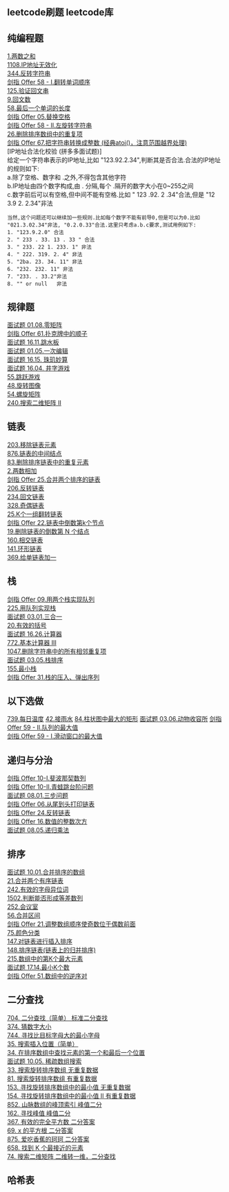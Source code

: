 
## leetcode刷题 leetcode库
## 纯编程题  
[1.两数之和](https://leetcode-cn.com/problems/two-sum/)  
[1108.IP地址无效化](https://leetcode-cn.com/problems/defanging-an-ip-address/)  
[344.反转字符串](https://leetcode-cn.com/problems/reverse-string/)  
[剑指 Offer 58 - I.翻转单词顺序](https://leetcode-cn.com/problems/fan-zhuan-dan-ci-shun-xu-lcof/)  
[125.验证回文串](https://leetcode-cn.com/problems/valid-palindrome/)  
[9.回文数](https://leetcode-cn.com/problems/palindrome-number/)  
[58.最后一个单词的长度](https://leetcode-cn.com/problems/length-of-last-word/)  
[剑指 Offer 05.替换空格](https://leetcode-cn.com/problems/ti-huan-kong-ge-lcof/)  
[剑指 Offer 58 - II.左旋转字符串](https://leetcode-cn.com/problems/zuo-xuan-zhuan-zi-fu-chuan-lcof/)  
[26.删除排序数组中的重复项](https://leetcode-cn.com/problems/remove-duplicates-from-sorted-array/)  
[剑指 Offer 67.把字符串转换成整数 (经典atoi()，注意范围越界处理)](https://leetcode-cn.com/problems/ba-zi-fu-chuan-zhuan-huan-cheng-zheng-shu-lcof/)  
[IP地址合法化校验 (拼多多面试题)]  
    给定一个字符串表示的IP地址,比如 "123.92.2.34",判断其是否合法.合法的IP地址的规则如下:  
    a.除了空格、数字和 .之外,不得包含其他字符  
    b.IP地址由四个数字构成,由 . 分隔,每个 .隔开的数字大小在0~255之间  
    c.数字前后可以有空格,但中间不能有空格.比如 " 123 .92. 2 .34"合法,但是 "12 3.9 2. 2.34"非法
    
    当然,这个问题还可以继续加一些规则.比如每个数字不能有前导0,但是可以为0.比如 "021.3.02.34"非法, "0.2.0.33"合法.这里只考虑a.b.c要求,测试用例如下:  
    1. "123.9.2.0" 合法
    2. " 233 . 33. 13 . 33 " 合法
    3. " 233. 22 1. 233. 1"	非法
    4. " 222. 319. 2. 4" 非法
    5. "2ba. 23. 34. 11" 非法
    6. "232. 232. 11" 非法
    7. "233. . 33.2"非法
    8. "" or null   非法



## 规律题  
[面试题 01.08.零矩阵](https://leetcode-cn.com/problems/zero-matrix-lcci/)  
[剑指 Offer 61.扑克牌中的顺子](https://leetcode-cn.com/problems/bu-ke-pai-zhong-de-shun-zi-lcof/)  
[面试题 16.11.跳水板](https://leetcode-cn.com/problems/diving-board-lcci/)  
[面试题 01.05.一次编辑](https://leetcode-cn.com/problems/one-away-lcci/)  
[面试题 16.15. 珠玑妙算](https://leetcode-cn.com/problems/master-mind-lcci/)  
[面试题 16.04. 井字游戏](https://leetcode-cn.com/problems/tic-tac-toe-lcci/)  
[55.跳跃游戏](https://leetcode-cn.com/problems/jump-game/)  
[48.旋转图像](https://leetcode-cn.com/problems/rotate-image/)  
[54.螺旋矩阵](https://leetcode-cn.com/problems/spiral-matrix/)  
[240.搜索二维矩阵 II](https://leetcode-cn.com/problems/search-a-2d-matrix-ii/)  


## 链表  
[203.移除链表元素](https://leetcode-cn.com/problems/remove-linked-list-elements/)  
[876.链表的中间结点](https://leetcode-cn.com/problems/middle-of-the-linked-list/)  
[83.删除排序链表中的重复元素](https://leetcode-cn.com/problems/remove-duplicates-from-sorted-list/)  
[2.两数相加](https://leetcode-cn.com/problems/add-two-numbers/)  
[剑指 Offer 25.合并两个排序的链表](https://leetcode-cn.com/problems/he-bing-liang-ge-pai-xu-de-lian-biao-lcof/)  
[206.反转链表](https://leetcode-cn.com/problems/reverse-linked-list/)  
[234.回文链表](https://leetcode-cn.com/problems/palindrome-linked-list/)  
[328.奇偶链表](https://leetcode-cn.com/problems/odd-even-linked-list/)  
[25.K个一组翻转链表](https://leetcode-cn.com/problems/reverse-nodes-in-k-group/)  
[剑指 Offer 22.链表中倒数第k个节点](https://leetcode-cn.com/problems/lian-biao-zhong-dao-shu-di-kge-jie-dian-lcof/)  
[19.删除链表的倒数第 N 个结点](https://leetcode-cn.com/problems/remove-nth-node-from-end-of-list/)  
[160.相交链表](https://leetcode-cn.com/problems/intersection-of-two-linked-lists/)  
[141.环形链表](https://leetcode-cn.com/problems/linked-list-cycle/)   
[369.给单链表加一](https://leetcode-cn.com/problems/plus-one-linked-list/)   


## 栈  
[剑指 Offer 09.用两个栈实现队列](https://leetcode-cn.com/problems/yong-liang-ge-zhan-shi-xian-dui-lie-lcof/)    
[225.用队列实现栈](https://leetcode-cn.com/problems/implement-stack-using-queues/)  
[面试题 03.01.三合一](https://leetcode-cn.com/problems/three-in-one-lcci/)  
[20.有效的括号](https://leetcode-cn.com/problems/valid-parentheses/)  
[面试题 16.26.计算器](https://leetcode-cn.com/problems/calculator-lcci/)  
[772.基本计算器 III](https://leetcode-cn.com/problems/basic-calculator-iii/)  
[1047.删除字符串中的所有相邻重复项](https://leetcode-cn.com/problems/remove-all-adjacent-duplicates-in-string/)  
[面试题 03.05.栈排序](https://leetcode-cn.com/problems/sort-of-stacks-lcci/)  
[155.最小栈](https://leetcode-cn.com/problems/min-stack/)  
[剑指 Offer 31.栈的压入、弹出序列](https://leetcode-cn.com/problems/zhan-de-ya-ru-dan-chu-xu-lie-lcof/)   

## 以下选做  
[739.每日温度](https://leetcode-cn.com/problems/daily-temperatures/)
[42.接雨水](https://leetcode-cn.com/problems/trapping-rain-water/)
[84.柱状图中最大的矩形](https://leetcode-cn.com/problems/largest-rectangle-in-histogram/)
[面试题 03.06.动物收容所](https://leetcode-cn.com/problems/animal-shelter-lcci/)
[剑指 Offer 59 - II.队列的最大值](https://leetcode-cn.com/problems/dui-lie-de-zui-da-zhi-lcof/)  
[剑指 Offer 59 - I.滑动窗口的最大值](https://leetcode-cn.com/problems/hua-dong-chuang-kou-de-zui-da-zhi-lcof/)  


## 递归与分治  
[剑指 Offer 10-I.斐波那契数列](https://leetcode-cn.com/problems/fei-bo-na-qi-shu-lie-lcof/)  
[剑指 Offer 10-II.青蛙跳台阶问题](https://leetcode-cn.com/problems/qing-wa-tiao-tai-jie-wen-ti-lcof/)  
[面试题 08.01.三步问题](https://leetcode-cn.com/problems/three-steps-problem-lcci/)  
[剑指 Offer 06.从尾到头打印链表](https://leetcode-cn.com/problems/cong-wei-dao-tou-da-yin-lian-biao-lcof/)  
[剑指 Offer 24.反转链表](https://leetcode-cn.com/problems/fan-zhuan-lian-biao-lcof/)  
[剑指 Offer 16.数值的整数次方](https://leetcode-cn.com/problems/shu-zhi-de-zheng-shu-ci-fang-lcof/)  
[面试题 08.05.递归乘法](https://leetcode-cn.com/problems/recursive-mulitply-lcci/)  
  
  

## 排序  
[面试题 10.01.合并排序的数组](https://leetcode-cn.com/problems/sorted-merge-lcci/)  
[21.合并两个有序链表](https://leetcode-cn.com/problems/merge-two-sorted-lists/)  
[242.有效的字母异位词](https://leetcode-cn.com/problems/valid-anagram/)  
[1502.判断能否形成等差数列](https://leetcode-cn.com/problems/can-make-arithmetic-progression-from-sequence/)  
[252.会议室](https://leetcode-cn.com/problems/meeting-rooms/)  
[56.合并区间](https://leetcode-cn.com/problems/merge-intervals/)  
[剑指 Offer 21.调整数组顺序使奇数位于偶数前面](https://leetcode-cn.com/problems/diao-zheng-shu-zu-shun-xu-shi-qi-shu-wei-yu-ou-shu-qian-mian-lcof/)  
[75.颜色分类](https://leetcode-cn.com/problems/sort-colors/)  
[147.对链表进行插入排序](https://leetcode-cn.com/problems/insertion-sort-list/)  
[148.排序链表(链表上的归并排序)](https://leetcode-cn.com/problems/sort-list/)  
[215.数组中的第K个最大元素](https://leetcode-cn.com/problems/kth-largest-element-in-an-array/)  
[面试题 17.14.最小K个数](https://leetcode-cn.com/problems/smallest-k-lcci/)  
[剑指 Offer 51.数组中的逆序对](https://leetcode-cn.com/problems/shu-zu-zhong-de-ni-xu-dui-lcof/)  



## 二分查找  
[704. 二分查找（简单） 标准二分查找](https://leetcode-cn.com/problems/binary-search/)  
[374. 猜数字大小](https://leetcode-cn.com/problems/guess-number-higher-or-lower/)  
[744. 寻找比目标字母大的最小字母](https://leetcode-cn.com/problems/find-smallest-letter-greater-than-target/)  
[35. 搜索插入位置（简单）](https://leetcode-cn.com/problems/search-insert-position/)  
[34. 在排序数组中查找元素的第一个和最后一个位置](https://leetcode-cn.com/problems/find-first-and-last-position-of-element-in-sorted-array/)  
[面试题 10.05. 稀疏数组搜索](https://leetcode-cn.com/problems/sparse-array-search-lcci/)  
[33. 搜索旋转排序数组 无重复数据](https://leetcode-cn.com/problems/search-in-rotated-sorted-array/)  
[81. 搜索旋转排序数组 有重复数据](https://leetcode-cn.com/problems/search-in-rotated-sorted-array-ii/)  
[153. 寻找旋转排序数组中的最小值 无重复数据](https://leetcode-cn.com/problems/find-minimum-in-rotated-sorted-array/)  
[154. 寻找旋转排序数组中的最小值 II 有重复数据](https://leetcode-cn.com/problems/find-minimum-in-rotated-sorted-array-ii/)  
[852. 山脉数组的峰顶索引 峰值二分](https://leetcode-cn.com/problems/peak-index-in-a-mountain-array/)  
[162. 寻找峰值 峰值二分](https://leetcode-cn.com/problems/find-peak-element/)  
[367. 有效的完全平方数 二分答案](https://leetcode-cn.com/problems/valid-perfect-square/)  
[69. x 的平方根 二分答案](https://leetcode-cn.com/problems/sqrtx/)  
[875. 爱吃香蕉的珂珂 二分答案](https://leetcode-cn.com/problems/koko-eating-bananas/)  
[658. 找到 K 个最接近的元素](https://leetcode-cn.com/problems/find-k-closest-elements/)  
[74. 搜索二维矩阵 二维转一维，二分查找](https://leetcode-cn.com/problems/search-a-2d-matrix/)  

  
  
    
## 哈希表  

  



